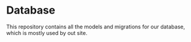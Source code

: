 Database
========

This repository contains all the models and migrations for our database,
which is mostly used by out site.
